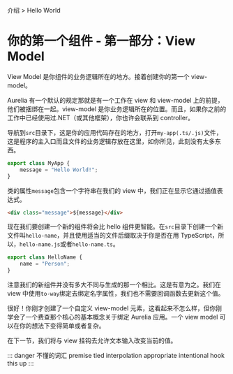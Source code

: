 介绍 > Hello World

# 你的第一个组件 - 第一部分：View Model

View Model 是你组件的业务逻辑所在的地方。接着创建你的第一个 view-model。

Aurelia 有一个默认的规定那就是有一个工作在 view 和 view-model 上的前提，他们被捆绑在一起。view-model 是你业务逻辑所在的位置。而且，如果你之前的工作中已经使用过.NET（或其他框架），你也许会联系到 controller。

导航到`src`目录下，这是你的应用代码存在的地方，打开`my-app(.ts/.js)`文件，这是程序的主入口而且文件的业务逻辑存放在这里，如你所见，此刻没有太多东西。

```js
export class MyApp {
    message = "Hello World!";
}
```

类的属性`message`包含一个字符串在我们的 view 中，我们正在显示它通过插值表达式。

```html
<div class="message">${message}</div>
```

现在我们要创建一个新的组件将会比 hello 组件更智能。在`src`目录下创建一个新文件叫`hello-name`，并且使用适当的文件后缀取决于你是否在用 TypeScript，所以，`hello-name.js`或者`hello-name.ts`。

```js
export class HelloName {
    name = "Person";
}
```

注意我们的新组件并没有多大不同与生成的那一个相比。这是有意为之。我们在 view 中使用`to-way`绑定去绑定名字属性，我们也不需要回调函数去更新这个值。

很好！你刚才创建了一个自定义 view-model 元素，这看起来不怎么样，但你刚学会了一个费查那个核心的基本概念关于绑定 Aurelia 应用。一个 view model 可以在你的想法下变得简单或者复杂。

在下一节，我们将与 view 挂钩去允许文本输入改变当前的值。

::: danger 不懂的词汇
premise
tied
interpolation
appropriate
intentional
hook this up
:::
